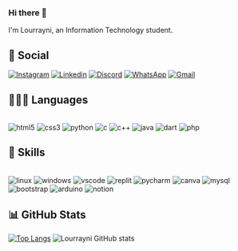 ### Hi there 👋
I'm Lourrayni, an Information Technology student.

## 📲 Social
[![Instagram]( 	https://img.shields.io/badge/Instagram-E4405F?style=for-the-badge&logo=instagram&logoColor=white)](https://www.instagram.com/loufeliph_09?igsh=cTN1aHZqNWl3NjUy) [![Linkedin](https://img.shields.io/badge/LinkedIn-0077B5?style=for-the-badge&logo=linkedin&logoColor=white)](https://www.linkedin.com/in/lourrayni-dantas-28b76b269?utm_source=share&utm_campaign=share_via&utm_content=profile&utm_medium=android_app) [![Discord](https://img.shields.io/badge/Discord-7289DA?style=for-the-badge&logo=discord&logoColor=white)](Discordapp.com/users/964164861208703086) [![WhatsApp]( 	https://img.shields.io/badge/WhatsApp-25D366?style=for-the-badge&logo=whatsapp&logoColor=white)](https://wa.me/5584986364127) [![Gmail]( 	https://img.shields.io/badge/Gmail-D14836?style=for-the-badge&logo=gmail&logoColor=white)](mailto:lourraynidantass@gmail.com)

## 👨🏽‍💻 Languages

<div style="display: inline-block">
  <br><img alt="html5" src="https://img.shields.io/badge/HTML5-E34F26?style=for-the-badge&logo=html5&logoColor=white"/>
  <img alt="css3" src="https://img.shields.io/badge/CSS3-1572B6?style=for-the-badge&logo=css3&logoColor=white">
  <img alt="python" src="https://img.shields.io/badge/Python-14354C?style=for-the-badge&logo=python&logoColor=white">
  <img alt="c" src="https://img.shields.io/badge/c-%2300599C.svg?style=for-the-badge&logo=c&logoColor=white">
  <img alt="c++" src="https://img.shields.io/badge/C%2B%2B-00599C?style=for-the-badge&logo=c%2B%2B&logoColor=white">
  <img alt="java" src="https://img.shields.io/badge/java-%23ED8B00.svg?style=for-the-badge&logo=openjdk&logoColor=white">
  <img alt="dart" src="https://img.shields.io/badge/dart-%230175C2.svg?style=for-the-badge&logo=dart&logoColor=white">
  <img alt="php" src="https://img.shields.io/badge/php-%23777BB4.svg?style=for-the-badge&logo=php&logoColor=white">
</div>

## 🚀 Skills
<div style="display: inline-block">
  <br><img alt="linux" src="https://img.shields.io/badge/Linux-FCC624?style=for-the-badge&logo=linux&logoColor=black"/>
  <img alt="windows" src="https://img.shields.io/badge/Windows-0078D6?style=for-the-badge&logo=windows&logoColor=white">
  <img alt="vscode" src="https://img.shields.io/badge/Visual_Studio_Code-0078D4?style=for-the-badge&logo=visual%20studio%20code&logoColor=white">
  <img alt="replit" src="https://img.shields.io/badge/replit-667881?style=for-the-badge&logo=replit&logoColor=orange">
  <img alt="pycharm" src="https://img.shields.io/badge/PyCharm-000000.svg?&style=for-the-badge&logo=PyCharm&logoColor=white">
  <img alt="canva" src="https://img.shields.io/badge/Canva-%2300C4CC.svg?&style=for-the-badge&logo=Canva&logoColor=white">
  <img alt="mysql" src="https://img.shields.io/badge/MySQL-005C84?style=for-the-badge&logo=mysql&logoColor=white">
  <img alt="bootstrap" src="https://img.shields.io/badge/Bootstrap-563D7C?style=for-the-badge&logo=bootstrap&logoColor=white">
  <img alt="arduino" src="https://img.shields.io/badge/-Arduino-00979D?style=for-the-badge&logo=Arduino&logoColor=white">
  <img alt="notion" src="https://img.shields.io/badge/Notion-%23000000.svg?style=for-the-badge&logo=notion&logoColor=white">
</div>


## 📊 GitHub Stats
[![Top Langs](https://github-readme-stats.vercel.app/api/top-langs/?username=loudnts09&layout=donut&theme=radical)](https://github.com/anuraghazra/github-readme-stats) ![Lourrayni GitHub stats](https://github-readme-stats.vercel.app/api?username=loudnts09&show_icons=true&theme=radical)
